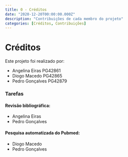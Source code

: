 ```yaml
---
title: 0 - Créditos
date: "2020-12-20T00:00:00.000Z"
description: "Contribuições de cada membro do projeto"
categories: [Créditos, Contribuições]
---
```


# Créditos

Este projeto foi realizado por:
- Angelina Eiras PG42861
- Diogo Macedo PG42865
- Pedro Gonçalves PG42879

### Tarefas

#### Revisão bibliográfica:

- Angelina Eiras
- Pedro Gonçalves

#### Pesquisa automatizada do Pubmed:

- Diogo Macedo
- Pedro Gonçalves